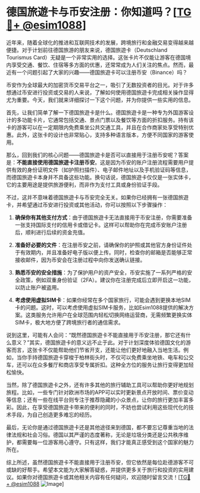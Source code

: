 # 德国旅遊卡与币安注册：你知道吗？[[TG💪+ @esim1088](https://t.me/s/esim1088)]

近年来，随着全球化的推进和互联网技术的发展，跨境旅行和金融交易变得越来越便捷。对于计划前往德国旅游的朋友来说，德国旅遊卡（Deutschland Tourismus Card）无疑是一个非常实用的选择。这张卡片不仅能让游客在德国境内享受交通、餐饮、住宿等多方面的优惠，还常常成为人们关注的焦点。然而，最近有一个问题引起了大家的兴趣——德国旅遊卡可以注册币安（Binance）吗？

币安作为全球最大的加密货币交易平台之一，吸引了无数投资者的目光。对于许多想通过币安进行投资或交易的人来说，了解如何使用德国旅遊卡完成相关操作显得尤为重要。今天，我们就来详细探讨一下这个问题，并为你提供一些实用的信息。

首先，让我们简单了解一下德国旅遊卡是什么。德国旅遊卡是一种专为外国游客设计的多功能卡片，它通常包括交通、景点门票以及餐饮等方面的折扣服务。持有该卡的游客可以在一定期限内免费乘坐公共交通工具，并且在合作商家处享受特别优惠。此外，这张卡的设计也非常贴心，支持多种语言版本，方便不同国家的游客使用。

那么，回到我们的核心问题——德国旅遊卡是否可以直接用于注册币安呢？答案是：**不能直接使用德国旅遊卡注册币安**。这是因为币安的账户注册流程需要用户提供有效的身份证明文件（如护照扫描件）、电子邮件地址以及手机验证码等信息，而德国旅遊卡本身并不具备这些功能。换句话说，德国旅遊卡仅仅是一张实体卡，它的主要用途是提供旅游便利，而非作为支付工具或身份验证手段。

不过，这并不意味着德国旅遊卡与币安完全无关。如果你已经拥有一张德国旅遊卡，并希望通过币安进行投资或其他活动，你可以按照以下步骤操作：

1. **确保你有其他支付方式**：由于德国旅遊卡无法直接用于币安注册，你需要准备一张支持国际支付的信用卡或借记卡。这样可以帮助你在完成币安账户注册后，顺利进行后续的资金充值。

2. **准备好必要的文件**：在注册币安之前，请确保你的护照或其他官方身份证件处于有效期内，并且准备好电子版以便上传。同时，检查你的邮箱是否能够正常接收邮件，因为币安会在注册过程中向你发送确认链接。

3. **熟悉币安的安全措施**：为了保护用户的资产安全，币安实施了一系列严格的安全政策，例如双重身份验证（2FA）。建议你在注册完成后立即开启这一功能，以防止账户被盗用。

4. **考虑使用虚拟SIM卡**：如果你经常在多个国家旅行，可能会遇到更换本地SIM卡的问题。这时，可以考虑使用虚拟SIM卡服务，比如Esim1088提供的解决方案。这类服务允许用户在全球范围内轻松切换网络运营商，无需频繁更换实体SIM卡，极大地方便了跨境旅行者的通信需求。

说到这里，可能有人会问：“既然德国旅遊卡不能直接用于币安注册，那它还有什么意义？”其实，德国旅遊卡的意义远不止于此。对于计划深度体验德国文化的游客而言，这张卡不仅能帮助他们节省开支，还能让他们更好地融入当地生活。例如，当你手持德国旅遊卡穿梭于柏林街头时，不仅可以免费乘坐地铁、电车和公交车，还可以在众多餐厅和商店享受专属折扣。这种全方位的服务让旅行变得更加轻松愉快。

当然，除了德国旅遊卡之外，还有许多其他的旅行辅助工具可以帮助你更好地规划旅程。比如，一些专门针对欧洲市场的APP可以实时更新景点开放时间、票价变动等信息；还有一些在线平台则专注于推荐隐藏的小众景点，让你的旅行更加丰富多彩。因此，在享受德国旅遊卡带来的便利的同时，不妨也尝试利用这些现代化的技术手段，为自己创造更多难忘的经历。

最后，无论你是通过德国旅遊卡还是其他途径来到德国，都不要忘记尊重当地的法律法规和社会习俗。德国以其严谨的态度著称，无论是垃圾分类还是公共秩序维护，都需要每一位游客用心遵守。只有这样，我们才能真正感受到这个国家的魅力所在。

综上所述，虽然德国旅遊卡不能直接用于注册币安，但它依然是每位赴德游客不可或缺的好帮手。希望本文能为大家解答疑惑，并提供更多关于旅行和投资的实用建议。如果你对德国旅遊卡或其他相关内容有任何疑问，欢迎随时留言交流！[[TG💪+ @esim1088](https://t.me/s/esim1088) ![Image](https://i.postimg.cc/4NQfJmqS/Snipaste-2025-05-13-00-14-12.png)]